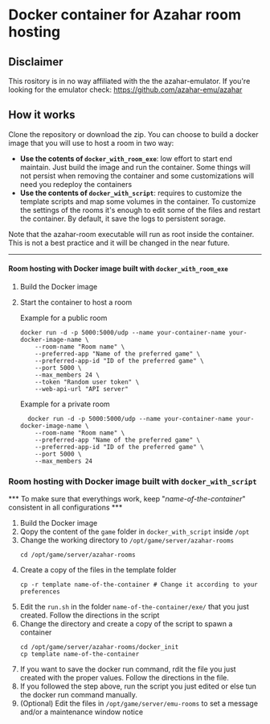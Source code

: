 # Docker container for Azahar room hosting

## Disclaimer

This rository is in no way affiliated with the the azahar-emulator. If you're looking for the emulator check: https://github.com/azahar-emu/azahar

## How it works

Clone the repository or download the zip.
You can choose to build a docker image that you will use to host a room in two way:

- **Use the cotents of `docker_with_room_exe`**: low effort to start end maintain. Just build the image and run the container. Some things will not persist when removing the container and some customizations will need you redeploy the containers
- **Use the contents of `docker_with_script`**: requires to customize the template scripts and map some volumes in the container. To customize the settings of the rooms it's enough to edit some of the files and restart the container. By default, it save the logs to persistent sorage.

Note that the azahar-room executable will run as root inside the container. This is not a best practice and it will be changed in the near future.

---
#### Room hosting with Docker image built with `docker_with_room_exe`

1. Build the Docker image
2. Start the container to host a room

   Example for a public room 
   ```
   docker run -d -p 5000:5000/udp --name your-container-name your-docker-image-name \
       --room-name "Room name" \
       --preferred-app "Name of the preferred game" \
       --preferred-app-id "ID of the preferred game" \
       --port 5000 \
       --max_members 24 \
       --token "Random user token" \
       --web-api-url "API server"
   ```

   Example for a private room
   ```
     docker run -d -p 5000:5000/udp --name your-container-name your-docker-image-name \
       --room-name "Room name" \
       --preferred-app "Name of the preferred game" \
       --preferred-app-id "ID of the preferred game" \
       --port 5000 \
       --max_members 24
   ```

### Room hosting with Docker image built with `docker_with_script`

*** To make sure that everythings work, keep "_name-of-the-container_" consistent in all configurations ***

1. Build the Docker image
2. Qopy the content of the `game` folder in `docker_with_script` inside `/opt`
3. Change the working directory to `/opt/game/server/azahar-rooms`
   ```
   cd /opt/game/server/azahar-rooms
   ````
4. Create a copy of the files in the template folder
   ```
   cp -r template name-of-the-container # Change it according to your preferences
   ```
5. Edit the `run.sh` in the folder `name-of-the-container/exe/` that you just created. Follow the directions in the script
6. Change the directory and create a copy of the script to spawn a container
   ```
   cd /opt/game/server/azahar-rooms/docker_init
   cp template name-of-the-container
   ```
7. If you want to save the docker run command, rdit the file you just created with the proper values. Follow the directions in the file.
8. If you followed the step above, run the script you just edited or else tun the docker run command manually.
9. (Optional) Edit the files in `/opt/game/server/emu-rooms` to set a message and/or a maintenance window notice